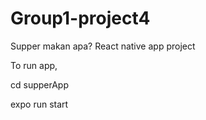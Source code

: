 # Group1-project4

Supper makan apa? React native app project

To run app,

cd supperApp

expo run start
